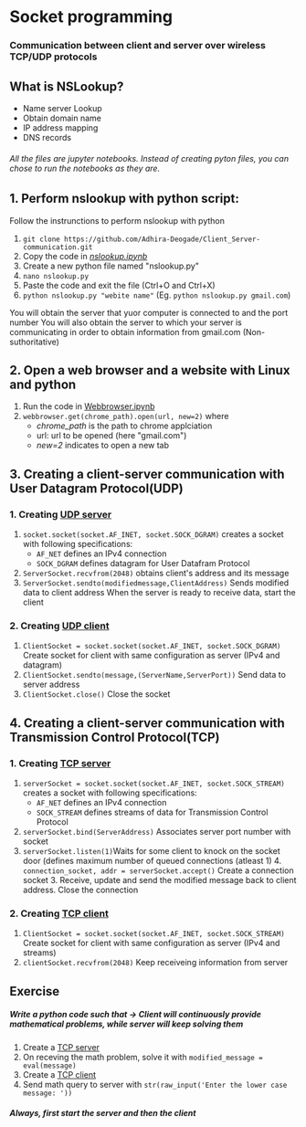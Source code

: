 # Socket programming
### Communication between client and server over wireless TCP/UDP protocols

## What is NSLookup?
- Name server Lookup
- Obtain domain name
- IP address mapping
- DNS records


###### All the files are jupyter notebooks. Instead of creating pyton files, you can chose to run the notebooks as they are.

## 1. Perform nslookup with python script:
Follow the instrunctions to perform nslookup with python
1. ```git clone https://github.com/Adhira-Deogade/Client_Server-communication.git```
2. Copy the code in [*nslookup.ipynb*](nslookup.ipynb)
3. Create a new python file named "nslookup.py"
4. ```nano nslookup.py```
5. Paste the code and exit the file (Ctrl+O and Ctrl+X)
6. ```python nslookup.py "webite name"``` (Eg. ```python nslookup.py gmail.com```)

You will obtain the server that yuor computer is connected to and the port number
You will also obtain the server to which your server is communicating in order to obtain information from gmail.com (Non-suthoritative)

## 2. Open a web browser and a website with Linux and python
1. Run the code in [Webbrowser.ipynb](WebBrowser.ipynb)
2. ```webbrowser.get(chrome_path).open(url, new=2)``` where
    - *chrome_path* is the path to chrome applciation
    - url: url to be opened (here "gmail.com")
    - *new=2* indicates to open a new tab
  
## 3. Creating a client-server communication with User Datagram Protocol(UDP)
  ### 1. Creating [UDP server](UDPserver.ipynb)
   1. ```socket.socket(socket.AF_INET, socket.SOCK_DGRAM)``` 
   creates a socket with following specifications:
      - ```AF_NET``` defines an IPv4 connection
      - ```SOCK_DGRAM``` defines datagram for User Datafram Protocol
   2. ```ServerSocket.recvfrom(2048)``` obtains client's address and its message
   3. ```ServerSocket.sendto(modifiedmessage,ClientAddress)``` Sends modified data to client address
    When the server is ready to receive data, start the client
    
  ### 2. Creating [UDP client](UDPclient.ipynb)
   1. ```ClientSocket = socket.socket(socket.AF_INET, socket.SOCK_DGRAM)``` Create socket for client with same configuration as server (IPv4 and datagram)
   2. ```ClientSocket.sendto(message,(ServerName,ServerPort))``` Send data to server address
   3. ```ClientSocket.close()``` Close the socket
    
## 4. Creating a client-server communication with Transmission Control Protocol(TCP)
  ### 1. Creating [TCP server](TCPserver.ipynb)
   1. ```serverSocket = socket.socket(socket.AF_INET, socket.SOCK_STREAM)``` creates a socket with following specifications:
      - ```AF_NET``` defines an IPv4 connection
      - ```SOCK_STREAM``` defines streams of data for Transmission Control Protocol
   2. ```serverSocket.bind(ServerAddress)``` Associates server port number with socket
   3. ```serverSocket.listen(1)```Waits for some client to knock on the socket door (defines maximum number of queued connections (atleast 1)
    4. ```connection_socket, addr = serverSocket.accept()``` Create a connection socket
    3. Receive, update and send the modified message back to client address. Close the connection
  
  ### 2. Creating [TCP client](TCPclient.ipynb)
   1. ```ClientSocket = socket.socket(socket.AF_INET, socket.SOCK_STREAM)``` Create socket for client with same configuration as server (IPv4 and streams)
   2. ```clientSocket.recvfrom(2048)``` Keep receiveing information from server
   
   
## Exercise
##### Write a python code such that -> Client will continuously provide mathematical problems, while server will keep solving them

1. Create a [TCP server](assgn_server.ipynb)
2. On receving the math problem, solve it with ```modified_message = eval(message)```
3. Create a [TCP client](assgn_client.ipynb)
4. Send math query to server with ```str(raw_input('Enter the lower case message: '))```


##### Always, first start the server and then the client
